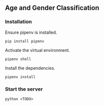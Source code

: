 ## Age and Gender Classification

### Installation

Ensure pipenv is installed.

    pip install pipenv

Activate the virtual environment.

    pipenv shell

Install the dependencies.

    pipenv install

### Start the server

    python <TODO>
